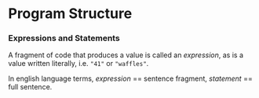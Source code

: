 # Program Structure

### Expressions and Statements

A fragment of code that produces a value is called an _expression_, as is a value written literally, i.e. `"41"` or `"waffles"`.

In english language terms, _expression_ == sentence fragment, _statement_ == full sentence.

